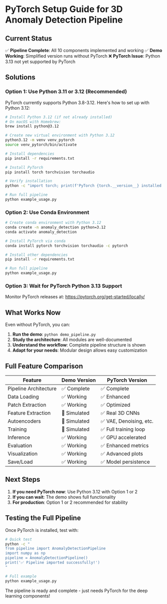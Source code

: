 # PyTorch Setup Guide for 3D Anomaly Detection Pipeline

## Current Status
✅ **Pipeline Complete**: All 10 components implemented and working
✅ **Demo Working**: Simplified version runs without PyTorch
❌ **PyTorch Issue**: Python 3.13 not yet supported by PyTorch

## Solutions

### Option 1: Use Python 3.11 or 3.12 (Recommended)

PyTorch currently supports Python 3.8-3.12. Here's how to set up with Python 3.12:

```bash
# Install Python 3.12 (if not already installed)
# On macOS with Homebrew:
brew install python@3.12

# Create new virtual environment with Python 3.12
python3.12 -m venv venv_pytorch
source venv_pytorch/bin/activate

# Install dependencies
pip install -r requirements.txt

# Install PyTorch
pip install torch torchvision torchaudio

# Verify installation
python -c "import torch; print(f'PyTorch {torch.__version__} installed successfully')"

# Run full pipeline
python example_usage.py
```

### Option 2: Use Conda Environment

```bash
# Create conda environment with Python 3.12
conda create -n anomaly_detection python=3.12
conda activate anomaly_detection

# Install PyTorch via conda
conda install pytorch torchvision torchaudio -c pytorch

# Install other dependencies
pip install -r requirements.txt

# Run full pipeline
python example_usage.py
```

### Option 3: Wait for PyTorch Python 3.13 Support

Monitor PyTorch releases at: https://pytorch.org/get-started/locally/

## What Works Now

Even without PyTorch, you can:

1. **Run the demo**: `python demo_pipeline.py`
2. **Study the architecture**: All modules are well-documented
3. **Understand the workflow**: Complete pipeline structure is shown
4. **Adapt for your needs**: Modular design allows easy customization

## Full Feature Comparison

| Feature | Demo Version | PyTorch Version |
|---------|-------------|-----------------|
| Pipeline Architecture | ✅ Complete | ✅ Complete |
| Data Loading | ✅ Working | ✅ Enhanced |
| Patch Extraction | ✅ Working | ✅ Optimized |
| Feature Extraction | 🔄 Simulated | ✅ Real 3D CNNs |
| Autoencoders | 🔄 Simulated | ✅ VAE, Denoising, etc. |
| Training | 🔄 Simulated | ✅ Full training loop |
| Inference | ✅ Working | ✅ GPU accelerated |
| Evaluation | ✅ Working | ✅ Enhanced metrics |
| Visualization | ✅ Working | ✅ Advanced plots |
| Save/Load | ✅ Working | ✅ Model persistence |

## Next Steps

1. **If you need PyTorch now**: Use Python 3.12 with Option 1 or 2
2. **If you can wait**: The demo shows full functionality
3. **For production**: Option 1 or 2 recommended for stability

## Testing the Full Pipeline

Once PyTorch is installed, test with:

```bash
# Quick test
python -c "
from pipeline import AnomalyDetectionPipeline
import numpy as np
pipeline = AnomalyDetectionPipeline()
print('✅ Pipeline imported successfully!')
"

# Full example
python example_usage.py
```

The pipeline is ready and complete - just needs PyTorch for the deep learning components!
